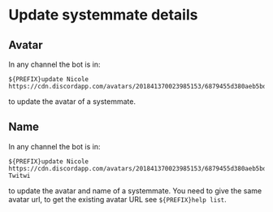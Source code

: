 # Update systemmate details

## Avatar

In any channel the bot is in:

```
${PREFIX}update Nicole https://cdn.discordapp.com/avatars/201841370023985153/6879455d380aeb5bd9ee87c02f873e99.png
```

to update the avatar of a systemmate.

## Name

In any channel the bot is in:

```
${PREFIX}update Nicole https://cdn.discordapp.com/avatars/201841370023985153/6879455d380aeb5bd9ee87c02f873e99.png Twitwi
```

to update the avatar and name of a systemmate. You need to give the same avatar url, to get the existing avatar URL see `${PREFIX}help list`.
